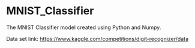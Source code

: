 # MNIST_Classifier

The MNIST Classifier model created using Python and Numpy.

Data set link: 
https://www.kaggle.com/competitions/digit-recognizer/data



